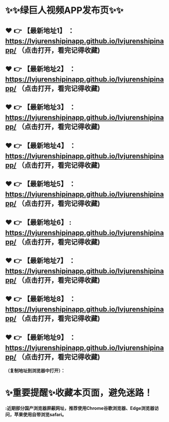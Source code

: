 # :sparkles::sparkles:绿巨人视频APP发布页:sparkles::sparkles:

 :heart: :point_right: 【最新地址1】 ：https://lvjurenshipinapp.github.io/lvjurenshipinapp/   （点击打开，看完记得收藏)
 ------
 :heart: :point_right: 【最新地址2】 ：https://lvjurenshipinapp.github.io/lvjurenshipinapp/   （点击打开，看完记得收藏)
 ------
 :heart: :point_right: 【最新地址3】 ：https://lvjurenshipinapp.github.io/lvjurenshipinapp/   （点击打开，看完记得收藏)
 ------
 :heart: :point_right: 【最新地址4】 ：https://lvjurenshipinapp.github.io/lvjurenshipinapp/   （点击打开，看完记得收藏)
 ------
 :heart: :point_right: 【最新地址5】 ：https://lvjurenshipinapp.github.io/lvjurenshipinapp/   （点击打开，看完记得收藏)
 ------
 :heart: :point_right: 【最新地址6】 : https://lvjurenshipinapp.github.io/lvjurenshipinapp/   （点击打开，看完记得收藏)
 ------
 :heart: :point_right: 【最新地址7】 ：https://lvjurenshipinapp.github.io/lvjurenshipinapp/   （点击打开，看完记得收藏)
 ------
 :heart: :point_right: 【最新地址8】 ：https://lvjurenshipinapp.github.io/lvjurenshipinapp/   （点击打开，看完记得收藏)
 ------
 :heart: :point_right: 【最新地址9】 ：https://lvjurenshipinapp.github.io/lvjurenshipinapp/   （点击打开，看完记得收藏)
  ------

  
#### （复制地址到浏览器中打开）：
# :sparkles:重要提醒:sparkles:收藏本页面，避免迷路！
#### :近期部分国产浏览器屏蔽网址，推荐使用Chrome谷歌浏览器、Edge浏览器访问，苹果使用自带浏览safari。
